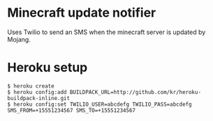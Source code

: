 # Minecraft update notifier

Uses Twilio to send an SMS when the minecraft server is updated by Mojang.

# Heroku setup

    $ heroku create
    $ heroku config:add BUILDPACK_URL=http://github.com/kr/heroku-buildpack-inline.git
    $ heroku config:set TWILIO_USER=abcdefg TWILIO_PASS=abcdefg SMS_FROM=+15551234567 SMS_TO=+15551234567
    